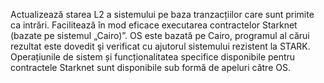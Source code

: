 Actualizează starea L2 a sistemului pe baza tranzacțiilor care sunt primite ca intrări. Facilitează în mod eficace executarea contractelor Starknet (bazate pe sistemul „Cairo)”. OS este bazată pe Cairo, programul al cărui rezultat este dovedit şi verificat cu ajutorul sistemului rezistent la STARK. Operațiunile de sistem și funcționalitatea specifice disponibile pentru contractele Starknet sunt disponibile sub formă de apeluri către OS.
